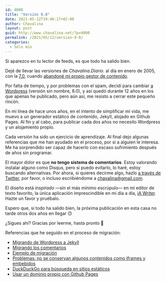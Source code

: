 ```yaml
---
id: 4000
title: "Versión 9.0"
date: 2021-05-12T19:46:17+02:00
author: Chavalina
layout: post
guid: http://www.chavalina.net/?p=4000
permalink: /2021/05/12/version-9-0/
categories:
  - Sólo mío
---
```


Si aparezco en tu lector de feeds, es que todo ha salido bien. 

Dejé de llevar las versiones de *Chavalina.Diario.* al día en enero de 2005, con la [7.0](http://www.chavalina.net/2005/01/04/post-311/), cuando [abandoné mi propio gestor de contenido](http://www.chavalina.net/2007/10/15/post-821/).

Por falta de tiempo, y por problemas con el spam, decidí para cambiar [a Wordpress](http://www.chavalina.net/2008/12/27/nuevo-contenedor-mismo-contenido/) (versión sin nombre, 8.0), y así quedó durante 12 años en los que apenas he publicado, pero aún así, me resisto a cerrar este pequeño rincón.

En mi línea de hace unos años, en el intento de simplificar mi vida, me muevo a un generador estático de contenido, Jekyll, alojado en Github Pages. Al fin y al cabo, para publicar cada dos años no necesito Wordpress y un alojamiento propio.

Cada versión ha sido un ejercicio de aprendizaje. Al final dejo algunas referencias que me han ayudado en el proceso, por si a alguien le interesa. Me ha sorprendido ser capaz de hacerlo con escaso sufrimiento después de años sin programar.

El mayor dolor es que **no tengo sistema de comentarios**. Estoy valorando instalar alguno como Disqus, pero si puedo evitarlo, lo haré, estoy buscando alternativas. Por ahora, si quieres decirme algo, hazlo [a través de Twitter](https://twitter.com/chavalina), por favor, o incluso escribiéndome a [chavalina@gmail.com](mailto:chavalina@gmail.com).

El diseño está *inspirado* —sin el más mínimo escrúpulo— en mi editor de texto favorito, la única aplicación imprescindible en mi día a día, [iA Writer](https://ia.net/downloads). Hazte un favor y pruébalo.

Espero que, si todo ha salido bien, la próxima publicación en esta casa no tarde otros dos años en llegar 🙃

¿Sigues ahí? Gracias por leerme, hasta pronto 👋

Referencias que he seguido en el proceso de migración:

* [Migrando de Wordpress a Jekyll](https://talk.hyvor.com/blog/migrate-from-wordpress-to-jekyll/)
* [Migrando los comentarios](https://damieng.com/blog/2018/05/28/wordpress-to-jekyll-comments)
* [Ejemplo de migración](https://www.manelrodero.com/blog/migracion-de-wordpress-a-jekyll-y-github-pages)
* [Problemas: no se conservan algunos contenidos como iframes y embebidos](https://github.com/benbalter/wordpress-to-jekyll-exporter/issues/109)
* [DuckDuckGo para búsqueda en sitios estáticos](https://mentalpivot.com/using-duckduckgo-for-site-search-on-your-blog/)
* [Usar un dominio propio con Github Pages](https://blog.webjeda.com/custom-domain-github/)